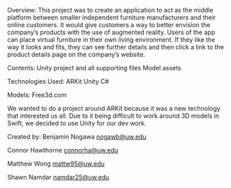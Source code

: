Overview:
This project was to create an application to act as the middle platform between smaller independent furniture manufacturers and their online customers. It would give customers a way to better envision the company’s products with the use of augmented reality. Users of the app can place virtual furniture in their own living environment. If they like the way it looks and fits, they can see further details and then click a link to the product details page on the company’s website. 

Contents:
Unity project and all supporting files
Model assets

Technologies Used:
ARKit
Unity
C#

Models:
Free3d.com

We wanted to do a project around ARKit because it was a new technology that interested us all. Due to it being difficult to work around 3D models in Swift, we decided to use Unity for our dev work. 

Created by:
Benjamin Nogawa
nogawb@uw.edu

Connor Hawthorne
connorha@uw.edu

Matthew Wong
mattw95@uw.edu

Shawn Namdar
namdar25@uw.edu
